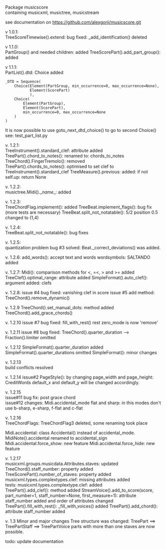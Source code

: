 Package musicscore  
containing musicxml, musictree, musicstream

see documentation on
https://github.com/alexgorji/musicscore.git  


v 1.0.1:  
TreeScoreTimewise().extend: bug fixed: \_add_identification() deleted

v 1.1.0:  
PartGroup() and needed children: added 
TreeScorePart().add_part_group(): added

v 1.1.1:  
PartList().dtd: Choice added 

    _DTD = Sequence(
        Choice(Element(PartGroup, min_occurrence=0, max_occurrence=None),
               Element(ScorePart)
               ),
        Choice(
            Element(PartGroup),
            Element(ScorePart),
            min_occurrence=0, max_occurrence=None
        )
    )
It is now possible to use goto_next_dtd_choice() to go to second Choice()  
see: test_part_list.py


v. 1.2.1:   
TreeInstrument().standard_clef: attribute added  
TreePart().chord_to_notes(): renamed to: chords_to_notes  
TreeChord().FingerTremolo(): removed  
TreePart().chords_to_notes(): optimised to set clef to TreeInstrument().standard_clef
TreeMeasure().previous: added: if not self.up: return None

v. 1.2.2:  
musictree.Midi().\__name__: added

v. 1.2.3:   
TreeChordFlag.implement(): added
TreeBeat.implement_flags(): bug fix (more tests are necessary)
TreeBeat.split_not_notatable(): 5/2 position 0.5 changed to (1,4)

v. 1.2.4:  
TreeBeat.split_not_notatable(): bug fixes

v. 1.2.5:  
quantization problem bug #3 solved: Beat._correct_deviations() was added.

v. 1.2.6:
add_words(): accept text and words
wordsymbols: SALTANDO added


v. 1.2.7:
Midi(): comparison methods for <, =<, > and >= added
TreeClef().optimal_range: attribute added
SimpleFormat().auto_clef(): argument added: clefs


v. 1.2.8:
issue #4 bug fixed: vanishing clef in score
issue #5
add method: TreeChord().remove_dynamic() 

v. 1.2.9
TreeChord().set_manual_dots: method added
TreeChord().add_grace_chords()

v. 1.2.10
issue #7 bug fixed: fill_with_rest() rest zero_mode is now 'remove'

v. 1.2.11
issue #8 bug fixed: TreeChord().quarter_duration --> Fraction().limiter omitted

v. 1.2.12
SimpleFormat().quarter_duration added
SimpleFormat().quarter_durations omitted
SimpleFormat(): minor changes


v. 1.2.13  
build conflicts resolved

v. 1.2.14
issue#2 PageStyle(): by changing page_width and page_height: CreditWords default_x and default_y will be changed accordingly.

v. 1.2.15  
issue#11 bug fix: post grace chord  
issue#12 changes: Midi.accidental_mode flat and sharp: in this modes don't use b-sharp, e-sharp, f-flat and c-flat  

v. 1.2.16  
TreeChordFlags: TreeChordFlag3 deleted, some renaming took place

Midi.accidental: class Accidental() instead of accidental_mode. 
MidiNote().accidental renamed to accidental_sign
Midi.accidental.force_show: new feature
Midi.accidental.force_hide: new feature

v. 1.2.17  
musicxml.groups.musicdata.Attributes.staves: updated  
TreeChord().staff_number: property added   
TreeScorePart().number_of_staves: property added  
musicxml.types.complextypes.clef: missing attributes added  
tests: musicxml.types.complextype.clef: added  
TreePart().add_clef(): method added
StreamVoice().add_to_score(score, part_number=1, staff_number=None, first_measure=1): attribute staff_number added and order of attributes changed
TreePart().fill_with_rest(): _fill_with_voices() added
TreePart().add_chord(): attribute staff_number added

v. 1.3
Minor and major changes
Tree structure was changed: TreePart ==> TreePartStaff ==> TreePartVoice
parts with more than one staves are now possible.

todo:
update documentation
